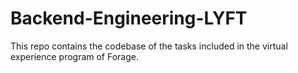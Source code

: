 # Backend-Engineering-LYFT
This repo contains the codebase of the tasks included in the virtual experience program of Forage.
